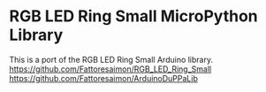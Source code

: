 # RGB LED Ring Small MicroPython Library

This is a port of the RGB LED Ring Small Arduino library.
https://github.com/Fattoresaimon/RGB_LED_Ring_Small
https://github.com/Fattoresaimon/ArduinoDuPPaLib
